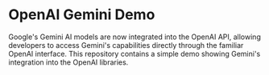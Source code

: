# OpenAI Gemini Demo

Google's Gemini AI models are now integrated into the OpenAI API, allowing developers to access Gemini's capabilities directly through the familiar OpenAI interface. This repository contains a simple demo showing Gemini's integration into the OpenAI libraries.
